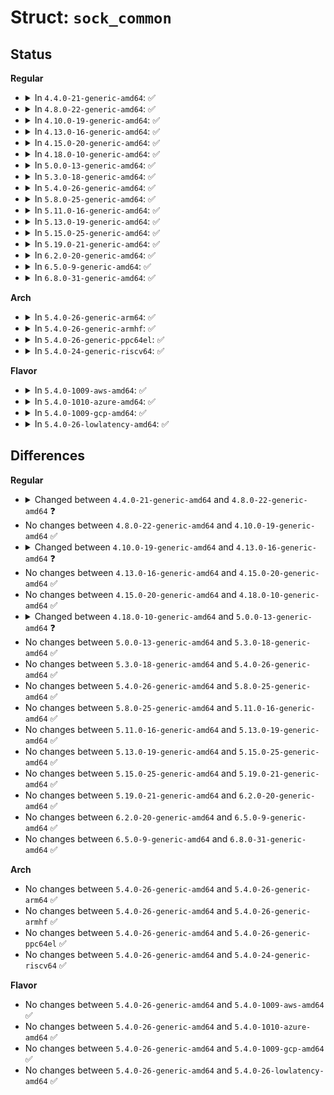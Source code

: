 # Struct: <code>sock_common</code>

## Status
<b>Regular</b>
<ul>
<li>
<details>
<summary>In <code>4.4.0-21-generic-amd64</code>: ✅</summary>

```c
struct sock_common {
    __addrpair skc_addrpair;
    __be32 skc_daddr;
    __be32 skc_rcv_saddr;
    unsigned int skc_hash;
    __u16[2] skc_u16hashes;
    __portpair skc_portpair;
    __be16 skc_dport;
    __u16 skc_num;
    short unsigned int skc_family;
    volatile unsigned char skc_state;
    unsigned char skc_reuse;
    unsigned char skc_reuseport;
    unsigned char skc_ipv6only;
    unsigned char skc_net_refcnt;
    int skc_bound_dev_if;
    struct hlist_node skc_bind_node;
    struct hlist_nulls_node skc_portaddr_node;
    struct proto * skc_prot;
    possible_net_t skc_net;
    struct in6_addr skc_v6_daddr;
    struct in6_addr skc_v6_rcv_saddr;
    atomic64_t skc_cookie;
    long unsigned int skc_flags;
    struct sock * skc_listener;
    struct inet_timewait_death_row * skc_tw_dr;
    int[0] skc_dontcopy_begin;
    struct hlist_node skc_node;
    struct hlist_nulls_node skc_nulls_node;
    int skc_tx_queue_mapping;
    int skc_incoming_cpu;
    u32 skc_rcv_wnd;
    u32 skc_tw_rcv_nxt;
    atomic_t skc_refcnt;
    int[0] skc_dontcopy_end;
    u32 skc_rxhash;
    u32 skc_window_clamp;
    u32 skc_tw_snd_nxt;
}
```
</details>
</li>
<li>
<details>
<summary>In <code>4.8.0-22-generic-amd64</code>: ✅</summary>

```c
struct sock_common {
    __addrpair skc_addrpair;
    __be32 skc_daddr;
    __be32 skc_rcv_saddr;
    unsigned int skc_hash;
    __u16[2] skc_u16hashes;
    __portpair skc_portpair;
    __be16 skc_dport;
    __u16 skc_num;
    short unsigned int skc_family;
    volatile unsigned char skc_state;
    unsigned char skc_reuse;
    unsigned char skc_reuseport;
    unsigned char skc_ipv6only;
    unsigned char skc_net_refcnt;
    int skc_bound_dev_if;
    struct hlist_node skc_bind_node;
    struct hlist_node skc_portaddr_node;
    struct proto * skc_prot;
    possible_net_t skc_net;
    struct in6_addr skc_v6_daddr;
    struct in6_addr skc_v6_rcv_saddr;
    atomic64_t skc_cookie;
    long unsigned int skc_flags;
    struct sock * skc_listener;
    struct inet_timewait_death_row * skc_tw_dr;
    int[0] skc_dontcopy_begin;
    struct hlist_node skc_node;
    struct hlist_nulls_node skc_nulls_node;
    int skc_tx_queue_mapping;
    int skc_incoming_cpu;
    u32 skc_rcv_wnd;
    u32 skc_tw_rcv_nxt;
    atomic_t skc_refcnt;
    int[0] skc_dontcopy_end;
    u32 skc_rxhash;
    u32 skc_window_clamp;
    u32 skc_tw_snd_nxt;
}
```
</details>
</li>
<li>
<details>
<summary>In <code>4.10.0-19-generic-amd64</code>: ✅</summary>

```c
struct sock_common {
    __addrpair skc_addrpair;
    __be32 skc_daddr;
    __be32 skc_rcv_saddr;
    unsigned int skc_hash;
    __u16[2] skc_u16hashes;
    __portpair skc_portpair;
    __be16 skc_dport;
    __u16 skc_num;
    short unsigned int skc_family;
    volatile unsigned char skc_state;
    unsigned char skc_reuse;
    unsigned char skc_reuseport;
    unsigned char skc_ipv6only;
    unsigned char skc_net_refcnt;
    int skc_bound_dev_if;
    struct hlist_node skc_bind_node;
    struct hlist_node skc_portaddr_node;
    struct proto * skc_prot;
    possible_net_t skc_net;
    struct in6_addr skc_v6_daddr;
    struct in6_addr skc_v6_rcv_saddr;
    atomic64_t skc_cookie;
    long unsigned int skc_flags;
    struct sock * skc_listener;
    struct inet_timewait_death_row * skc_tw_dr;
    int[0] skc_dontcopy_begin;
    struct hlist_node skc_node;
    struct hlist_nulls_node skc_nulls_node;
    int skc_tx_queue_mapping;
    int skc_incoming_cpu;
    u32 skc_rcv_wnd;
    u32 skc_tw_rcv_nxt;
    atomic_t skc_refcnt;
    int[0] skc_dontcopy_end;
    u32 skc_rxhash;
    u32 skc_window_clamp;
    u32 skc_tw_snd_nxt;
}
```
</details>
</li>
<li>
<details>
<summary>In <code>4.13.0-16-generic-amd64</code>: ✅</summary>

```c
struct sock_common {
    __addrpair skc_addrpair;
    __be32 skc_daddr;
    __be32 skc_rcv_saddr;
    unsigned int skc_hash;
    __u16[2] skc_u16hashes;
    __portpair skc_portpair;
    __be16 skc_dport;
    __u16 skc_num;
    short unsigned int skc_family;
    volatile unsigned char skc_state;
    unsigned char skc_reuse;
    unsigned char skc_reuseport;
    unsigned char skc_ipv6only;
    unsigned char skc_net_refcnt;
    int skc_bound_dev_if;
    struct hlist_node skc_bind_node;
    struct hlist_node skc_portaddr_node;
    struct proto * skc_prot;
    possible_net_t skc_net;
    struct in6_addr skc_v6_daddr;
    struct in6_addr skc_v6_rcv_saddr;
    atomic64_t skc_cookie;
    long unsigned int skc_flags;
    struct sock * skc_listener;
    struct inet_timewait_death_row * skc_tw_dr;
    int[0] skc_dontcopy_begin;
    struct hlist_node skc_node;
    struct hlist_nulls_node skc_nulls_node;
    int skc_tx_queue_mapping;
    int skc_incoming_cpu;
    u32 skc_rcv_wnd;
    u32 skc_tw_rcv_nxt;
    refcount_t skc_refcnt;
    int[0] skc_dontcopy_end;
    u32 skc_rxhash;
    u32 skc_window_clamp;
    u32 skc_tw_snd_nxt;
}
```
</details>
</li>
<li>
<details>
<summary>In <code>4.15.0-20-generic-amd64</code>: ✅</summary>

```c
struct sock_common {
    __addrpair skc_addrpair;
    __be32 skc_daddr;
    __be32 skc_rcv_saddr;
    unsigned int skc_hash;
    __u16[2] skc_u16hashes;
    __portpair skc_portpair;
    __be16 skc_dport;
    __u16 skc_num;
    short unsigned int skc_family;
    volatile unsigned char skc_state;
    unsigned char skc_reuse;
    unsigned char skc_reuseport;
    unsigned char skc_ipv6only;
    unsigned char skc_net_refcnt;
    int skc_bound_dev_if;
    struct hlist_node skc_bind_node;
    struct hlist_node skc_portaddr_node;
    struct proto * skc_prot;
    possible_net_t skc_net;
    struct in6_addr skc_v6_daddr;
    struct in6_addr skc_v6_rcv_saddr;
    atomic64_t skc_cookie;
    long unsigned int skc_flags;
    struct sock * skc_listener;
    struct inet_timewait_death_row * skc_tw_dr;
    int[0] skc_dontcopy_begin;
    struct hlist_node skc_node;
    struct hlist_nulls_node skc_nulls_node;
    int skc_tx_queue_mapping;
    int skc_incoming_cpu;
    u32 skc_rcv_wnd;
    u32 skc_tw_rcv_nxt;
    refcount_t skc_refcnt;
    int[0] skc_dontcopy_end;
    u32 skc_rxhash;
    u32 skc_window_clamp;
    u32 skc_tw_snd_nxt;
}
```
</details>
</li>
<li>
<details>
<summary>In <code>4.18.0-10-generic-amd64</code>: ✅</summary>

```c
struct sock_common {
    __addrpair skc_addrpair;
    __be32 skc_daddr;
    __be32 skc_rcv_saddr;
    unsigned int skc_hash;
    __u16[2] skc_u16hashes;
    __portpair skc_portpair;
    __be16 skc_dport;
    __u16 skc_num;
    short unsigned int skc_family;
    volatile unsigned char skc_state;
    unsigned char skc_reuse;
    unsigned char skc_reuseport;
    unsigned char skc_ipv6only;
    unsigned char skc_net_refcnt;
    int skc_bound_dev_if;
    struct hlist_node skc_bind_node;
    struct hlist_node skc_portaddr_node;
    struct proto * skc_prot;
    possible_net_t skc_net;
    struct in6_addr skc_v6_daddr;
    struct in6_addr skc_v6_rcv_saddr;
    atomic64_t skc_cookie;
    long unsigned int skc_flags;
    struct sock * skc_listener;
    struct inet_timewait_death_row * skc_tw_dr;
    int[0] skc_dontcopy_begin;
    struct hlist_node skc_node;
    struct hlist_nulls_node skc_nulls_node;
    int skc_tx_queue_mapping;
    int skc_incoming_cpu;
    u32 skc_rcv_wnd;
    u32 skc_tw_rcv_nxt;
    refcount_t skc_refcnt;
    int[0] skc_dontcopy_end;
    u32 skc_rxhash;
    u32 skc_window_clamp;
    u32 skc_tw_snd_nxt;
}
```
</details>
</li>
<li>
<details>
<summary>In <code>5.0.0-13-generic-amd64</code>: ✅</summary>

```c
struct sock_common {
    __addrpair skc_addrpair;
    __be32 skc_daddr;
    __be32 skc_rcv_saddr;
    unsigned int skc_hash;
    __u16[2] skc_u16hashes;
    __portpair skc_portpair;
    __be16 skc_dport;
    __u16 skc_num;
    short unsigned int skc_family;
    volatile unsigned char skc_state;
    unsigned char skc_reuse;
    unsigned char skc_reuseport;
    unsigned char skc_ipv6only;
    unsigned char skc_net_refcnt;
    int skc_bound_dev_if;
    struct hlist_node skc_bind_node;
    struct hlist_node skc_portaddr_node;
    struct proto * skc_prot;
    possible_net_t skc_net;
    struct in6_addr skc_v6_daddr;
    struct in6_addr skc_v6_rcv_saddr;
    atomic64_t skc_cookie;
    long unsigned int skc_flags;
    struct sock * skc_listener;
    struct inet_timewait_death_row * skc_tw_dr;
    int[0] skc_dontcopy_begin;
    struct hlist_node skc_node;
    struct hlist_nulls_node skc_nulls_node;
    short unsigned int skc_tx_queue_mapping;
    short unsigned int skc_rx_queue_mapping;
    int skc_incoming_cpu;
    u32 skc_rcv_wnd;
    u32 skc_tw_rcv_nxt;
    refcount_t skc_refcnt;
    int[0] skc_dontcopy_end;
    u32 skc_rxhash;
    u32 skc_window_clamp;
    u32 skc_tw_snd_nxt;
}
```
</details>
</li>
<li>
<details>
<summary>In <code>5.3.0-18-generic-amd64</code>: ✅</summary>

```c
struct sock_common {
    __addrpair skc_addrpair;
    __be32 skc_daddr;
    __be32 skc_rcv_saddr;
    unsigned int skc_hash;
    __u16[2] skc_u16hashes;
    __portpair skc_portpair;
    __be16 skc_dport;
    __u16 skc_num;
    short unsigned int skc_family;
    volatile unsigned char skc_state;
    unsigned char skc_reuse;
    unsigned char skc_reuseport;
    unsigned char skc_ipv6only;
    unsigned char skc_net_refcnt;
    int skc_bound_dev_if;
    struct hlist_node skc_bind_node;
    struct hlist_node skc_portaddr_node;
    struct proto * skc_prot;
    possible_net_t skc_net;
    struct in6_addr skc_v6_daddr;
    struct in6_addr skc_v6_rcv_saddr;
    atomic64_t skc_cookie;
    long unsigned int skc_flags;
    struct sock * skc_listener;
    struct inet_timewait_death_row * skc_tw_dr;
    int[0] skc_dontcopy_begin;
    struct hlist_node skc_node;
    struct hlist_nulls_node skc_nulls_node;
    short unsigned int skc_tx_queue_mapping;
    short unsigned int skc_rx_queue_mapping;
    int skc_incoming_cpu;
    u32 skc_rcv_wnd;
    u32 skc_tw_rcv_nxt;
    refcount_t skc_refcnt;
    int[0] skc_dontcopy_end;
    u32 skc_rxhash;
    u32 skc_window_clamp;
    u32 skc_tw_snd_nxt;
}
```
</details>
</li>
<li>
<details>
<summary>In <code>5.4.0-26-generic-amd64</code>: ✅</summary>

```c
struct sock_common {
    __addrpair skc_addrpair;
    __be32 skc_daddr;
    __be32 skc_rcv_saddr;
    unsigned int skc_hash;
    __u16[2] skc_u16hashes;
    __portpair skc_portpair;
    __be16 skc_dport;
    __u16 skc_num;
    short unsigned int skc_family;
    volatile unsigned char skc_state;
    unsigned char skc_reuse;
    unsigned char skc_reuseport;
    unsigned char skc_ipv6only;
    unsigned char skc_net_refcnt;
    int skc_bound_dev_if;
    struct hlist_node skc_bind_node;
    struct hlist_node skc_portaddr_node;
    struct proto * skc_prot;
    possible_net_t skc_net;
    struct in6_addr skc_v6_daddr;
    struct in6_addr skc_v6_rcv_saddr;
    atomic64_t skc_cookie;
    long unsigned int skc_flags;
    struct sock * skc_listener;
    struct inet_timewait_death_row * skc_tw_dr;
    int[0] skc_dontcopy_begin;
    struct hlist_node skc_node;
    struct hlist_nulls_node skc_nulls_node;
    short unsigned int skc_tx_queue_mapping;
    short unsigned int skc_rx_queue_mapping;
    int skc_incoming_cpu;
    u32 skc_rcv_wnd;
    u32 skc_tw_rcv_nxt;
    refcount_t skc_refcnt;
    int[0] skc_dontcopy_end;
    u32 skc_rxhash;
    u32 skc_window_clamp;
    u32 skc_tw_snd_nxt;
}
```
</details>
</li>
<li>
<details>
<summary>In <code>5.8.0-25-generic-amd64</code>: ✅</summary>

```c
struct sock_common {
    __addrpair skc_addrpair;
    __be32 skc_daddr;
    __be32 skc_rcv_saddr;
    unsigned int skc_hash;
    __u16[2] skc_u16hashes;
    __portpair skc_portpair;
    __be16 skc_dport;
    __u16 skc_num;
    short unsigned int skc_family;
    volatile unsigned char skc_state;
    unsigned char skc_reuse;
    unsigned char skc_reuseport;
    unsigned char skc_ipv6only;
    unsigned char skc_net_refcnt;
    int skc_bound_dev_if;
    struct hlist_node skc_bind_node;
    struct hlist_node skc_portaddr_node;
    struct proto * skc_prot;
    possible_net_t skc_net;
    struct in6_addr skc_v6_daddr;
    struct in6_addr skc_v6_rcv_saddr;
    atomic64_t skc_cookie;
    long unsigned int skc_flags;
    struct sock * skc_listener;
    struct inet_timewait_death_row * skc_tw_dr;
    int[0] skc_dontcopy_begin;
    struct hlist_node skc_node;
    struct hlist_nulls_node skc_nulls_node;
    short unsigned int skc_tx_queue_mapping;
    short unsigned int skc_rx_queue_mapping;
    int skc_incoming_cpu;
    u32 skc_rcv_wnd;
    u32 skc_tw_rcv_nxt;
    refcount_t skc_refcnt;
    int[0] skc_dontcopy_end;
    u32 skc_rxhash;
    u32 skc_window_clamp;
    u32 skc_tw_snd_nxt;
}
```
</details>
</li>
<li>
<details>
<summary>In <code>5.11.0-16-generic-amd64</code>: ✅</summary>

```c
struct sock_common {
    __addrpair skc_addrpair;
    __be32 skc_daddr;
    __be32 skc_rcv_saddr;
    unsigned int skc_hash;
    __u16[2] skc_u16hashes;
    __portpair skc_portpair;
    __be16 skc_dport;
    __u16 skc_num;
    short unsigned int skc_family;
    volatile unsigned char skc_state;
    unsigned char skc_reuse;
    unsigned char skc_reuseport;
    unsigned char skc_ipv6only;
    unsigned char skc_net_refcnt;
    int skc_bound_dev_if;
    struct hlist_node skc_bind_node;
    struct hlist_node skc_portaddr_node;
    struct proto * skc_prot;
    possible_net_t skc_net;
    struct in6_addr skc_v6_daddr;
    struct in6_addr skc_v6_rcv_saddr;
    atomic64_t skc_cookie;
    long unsigned int skc_flags;
    struct sock * skc_listener;
    struct inet_timewait_death_row * skc_tw_dr;
    int[0] skc_dontcopy_begin;
    struct hlist_node skc_node;
    struct hlist_nulls_node skc_nulls_node;
    short unsigned int skc_tx_queue_mapping;
    short unsigned int skc_rx_queue_mapping;
    int skc_incoming_cpu;
    u32 skc_rcv_wnd;
    u32 skc_tw_rcv_nxt;
    refcount_t skc_refcnt;
    int[0] skc_dontcopy_end;
    u32 skc_rxhash;
    u32 skc_window_clamp;
    u32 skc_tw_snd_nxt;
}
```
</details>
</li>
<li>
<details>
<summary>In <code>5.13.0-19-generic-amd64</code>: ✅</summary>

```c
struct sock_common {
    __addrpair skc_addrpair;
    __be32 skc_daddr;
    __be32 skc_rcv_saddr;
    unsigned int skc_hash;
    __u16[2] skc_u16hashes;
    __portpair skc_portpair;
    __be16 skc_dport;
    __u16 skc_num;
    short unsigned int skc_family;
    volatile unsigned char skc_state;
    unsigned char skc_reuse;
    unsigned char skc_reuseport;
    unsigned char skc_ipv6only;
    unsigned char skc_net_refcnt;
    int skc_bound_dev_if;
    struct hlist_node skc_bind_node;
    struct hlist_node skc_portaddr_node;
    struct proto * skc_prot;
    possible_net_t skc_net;
    struct in6_addr skc_v6_daddr;
    struct in6_addr skc_v6_rcv_saddr;
    atomic64_t skc_cookie;
    long unsigned int skc_flags;
    struct sock * skc_listener;
    struct inet_timewait_death_row * skc_tw_dr;
    int[0] skc_dontcopy_begin;
    struct hlist_node skc_node;
    struct hlist_nulls_node skc_nulls_node;
    short unsigned int skc_tx_queue_mapping;
    short unsigned int skc_rx_queue_mapping;
    int skc_incoming_cpu;
    u32 skc_rcv_wnd;
    u32 skc_tw_rcv_nxt;
    refcount_t skc_refcnt;
    int[0] skc_dontcopy_end;
    u32 skc_rxhash;
    u32 skc_window_clamp;
    u32 skc_tw_snd_nxt;
}
```
</details>
</li>
<li>
<details>
<summary>In <code>5.15.0-25-generic-amd64</code>: ✅</summary>

```c
struct sock_common {
    __addrpair skc_addrpair;
    __be32 skc_daddr;
    __be32 skc_rcv_saddr;
    unsigned int skc_hash;
    __u16[2] skc_u16hashes;
    __portpair skc_portpair;
    __be16 skc_dport;
    __u16 skc_num;
    short unsigned int skc_family;
    volatile unsigned char skc_state;
    unsigned char skc_reuse;
    unsigned char skc_reuseport;
    unsigned char skc_ipv6only;
    unsigned char skc_net_refcnt;
    int skc_bound_dev_if;
    struct hlist_node skc_bind_node;
    struct hlist_node skc_portaddr_node;
    struct proto * skc_prot;
    possible_net_t skc_net;
    struct in6_addr skc_v6_daddr;
    struct in6_addr skc_v6_rcv_saddr;
    atomic64_t skc_cookie;
    long unsigned int skc_flags;
    struct sock * skc_listener;
    struct inet_timewait_death_row * skc_tw_dr;
    int[0] skc_dontcopy_begin;
    struct hlist_node skc_node;
    struct hlist_nulls_node skc_nulls_node;
    short unsigned int skc_tx_queue_mapping;
    short unsigned int skc_rx_queue_mapping;
    int skc_incoming_cpu;
    u32 skc_rcv_wnd;
    u32 skc_tw_rcv_nxt;
    refcount_t skc_refcnt;
    int[0] skc_dontcopy_end;
    u32 skc_rxhash;
    u32 skc_window_clamp;
    u32 skc_tw_snd_nxt;
}
```
</details>
</li>
<li>
<details>
<summary>In <code>5.19.0-21-generic-amd64</code>: ✅</summary>

```c
struct sock_common {
    __addrpair skc_addrpair;
    __be32 skc_daddr;
    __be32 skc_rcv_saddr;
    unsigned int skc_hash;
    __u16[2] skc_u16hashes;
    __portpair skc_portpair;
    __be16 skc_dport;
    __u16 skc_num;
    short unsigned int skc_family;
    volatile unsigned char skc_state;
    unsigned char skc_reuse;
    unsigned char skc_reuseport;
    unsigned char skc_ipv6only;
    unsigned char skc_net_refcnt;
    int skc_bound_dev_if;
    struct hlist_node skc_bind_node;
    struct hlist_node skc_portaddr_node;
    struct proto * skc_prot;
    possible_net_t skc_net;
    struct in6_addr skc_v6_daddr;
    struct in6_addr skc_v6_rcv_saddr;
    atomic64_t skc_cookie;
    long unsigned int skc_flags;
    struct sock * skc_listener;
    struct inet_timewait_death_row * skc_tw_dr;
    int[0] skc_dontcopy_begin;
    struct hlist_node skc_node;
    struct hlist_nulls_node skc_nulls_node;
    short unsigned int skc_tx_queue_mapping;
    short unsigned int skc_rx_queue_mapping;
    int skc_incoming_cpu;
    u32 skc_rcv_wnd;
    u32 skc_tw_rcv_nxt;
    refcount_t skc_refcnt;
    int[0] skc_dontcopy_end;
    u32 skc_rxhash;
    u32 skc_window_clamp;
    u32 skc_tw_snd_nxt;
}
```
</details>
</li>
<li>
<details>
<summary>In <code>6.2.0-20-generic-amd64</code>: ✅</summary>

```c
struct sock_common {
    __addrpair skc_addrpair;
    __be32 skc_daddr;
    __be32 skc_rcv_saddr;
    unsigned int skc_hash;
    __u16[2] skc_u16hashes;
    __portpair skc_portpair;
    __be16 skc_dport;
    __u16 skc_num;
    short unsigned int skc_family;
    volatile unsigned char skc_state;
    unsigned char skc_reuse;
    unsigned char skc_reuseport;
    unsigned char skc_ipv6only;
    unsigned char skc_net_refcnt;
    int skc_bound_dev_if;
    struct hlist_node skc_bind_node;
    struct hlist_node skc_portaddr_node;
    struct proto * skc_prot;
    possible_net_t skc_net;
    struct in6_addr skc_v6_daddr;
    struct in6_addr skc_v6_rcv_saddr;
    atomic64_t skc_cookie;
    long unsigned int skc_flags;
    struct sock * skc_listener;
    struct inet_timewait_death_row * skc_tw_dr;
    int[0] skc_dontcopy_begin;
    struct hlist_node skc_node;
    struct hlist_nulls_node skc_nulls_node;
    short unsigned int skc_tx_queue_mapping;
    short unsigned int skc_rx_queue_mapping;
    int skc_incoming_cpu;
    u32 skc_rcv_wnd;
    u32 skc_tw_rcv_nxt;
    refcount_t skc_refcnt;
    int[0] skc_dontcopy_end;
    u32 skc_rxhash;
    u32 skc_window_clamp;
    u32 skc_tw_snd_nxt;
}
```
</details>
</li>
<li>
<details>
<summary>In <code>6.5.0-9-generic-amd64</code>: ✅</summary>

```c
struct sock_common {
    __addrpair skc_addrpair;
    __be32 skc_daddr;
    __be32 skc_rcv_saddr;
    unsigned int skc_hash;
    __u16[2] skc_u16hashes;
    __portpair skc_portpair;
    __be16 skc_dport;
    __u16 skc_num;
    short unsigned int skc_family;
    volatile unsigned char skc_state;
    unsigned char skc_reuse;
    unsigned char skc_reuseport;
    unsigned char skc_ipv6only;
    unsigned char skc_net_refcnt;
    int skc_bound_dev_if;
    struct hlist_node skc_bind_node;
    struct hlist_node skc_portaddr_node;
    struct proto * skc_prot;
    possible_net_t skc_net;
    struct in6_addr skc_v6_daddr;
    struct in6_addr skc_v6_rcv_saddr;
    atomic64_t skc_cookie;
    long unsigned int skc_flags;
    struct sock * skc_listener;
    struct inet_timewait_death_row * skc_tw_dr;
    int[0] skc_dontcopy_begin;
    struct hlist_node skc_node;
    struct hlist_nulls_node skc_nulls_node;
    short unsigned int skc_tx_queue_mapping;
    short unsigned int skc_rx_queue_mapping;
    int skc_incoming_cpu;
    u32 skc_rcv_wnd;
    u32 skc_tw_rcv_nxt;
    refcount_t skc_refcnt;
    int[0] skc_dontcopy_end;
    u32 skc_rxhash;
    u32 skc_window_clamp;
    u32 skc_tw_snd_nxt;
}
```
</details>
</li>
<li>
<details>
<summary>In <code>6.8.0-31-generic-amd64</code>: ✅</summary>

```c
struct sock_common {
    __addrpair skc_addrpair;
    __be32 skc_daddr;
    __be32 skc_rcv_saddr;
    unsigned int skc_hash;
    __u16[2] skc_u16hashes;
    __portpair skc_portpair;
    __be16 skc_dport;
    __u16 skc_num;
    short unsigned int skc_family;
    volatile unsigned char skc_state;
    unsigned char skc_reuse;
    unsigned char skc_reuseport;
    unsigned char skc_ipv6only;
    unsigned char skc_net_refcnt;
    int skc_bound_dev_if;
    struct hlist_node skc_bind_node;
    struct hlist_node skc_portaddr_node;
    struct proto * skc_prot;
    possible_net_t skc_net;
    struct in6_addr skc_v6_daddr;
    struct in6_addr skc_v6_rcv_saddr;
    atomic64_t skc_cookie;
    long unsigned int skc_flags;
    struct sock * skc_listener;
    struct inet_timewait_death_row * skc_tw_dr;
    int[0] skc_dontcopy_begin;
    struct hlist_node skc_node;
    struct hlist_nulls_node skc_nulls_node;
    short unsigned int skc_tx_queue_mapping;
    short unsigned int skc_rx_queue_mapping;
    int skc_incoming_cpu;
    u32 skc_rcv_wnd;
    u32 skc_tw_rcv_nxt;
    refcount_t skc_refcnt;
    int[0] skc_dontcopy_end;
    u32 skc_rxhash;
    u32 skc_window_clamp;
    u32 skc_tw_snd_nxt;
}
```
</details>
</li>
</ul>
<b>Arch</b>
<ul>
<li>
<details>
<summary>In <code>5.4.0-26-generic-arm64</code>: ✅</summary>

```c
struct sock_common {
    __addrpair skc_addrpair;
    __be32 skc_daddr;
    __be32 skc_rcv_saddr;
    unsigned int skc_hash;
    __u16[2] skc_u16hashes;
    __portpair skc_portpair;
    __be16 skc_dport;
    __u16 skc_num;
    short unsigned int skc_family;
    volatile unsigned char skc_state;
    unsigned char skc_reuse;
    unsigned char skc_reuseport;
    unsigned char skc_ipv6only;
    unsigned char skc_net_refcnt;
    int skc_bound_dev_if;
    struct hlist_node skc_bind_node;
    struct hlist_node skc_portaddr_node;
    struct proto * skc_prot;
    possible_net_t skc_net;
    struct in6_addr skc_v6_daddr;
    struct in6_addr skc_v6_rcv_saddr;
    atomic64_t skc_cookie;
    long unsigned int skc_flags;
    struct sock * skc_listener;
    struct inet_timewait_death_row * skc_tw_dr;
    int[0] skc_dontcopy_begin;
    struct hlist_node skc_node;
    struct hlist_nulls_node skc_nulls_node;
    short unsigned int skc_tx_queue_mapping;
    short unsigned int skc_rx_queue_mapping;
    int skc_incoming_cpu;
    u32 skc_rcv_wnd;
    u32 skc_tw_rcv_nxt;
    refcount_t skc_refcnt;
    int[0] skc_dontcopy_end;
    u32 skc_rxhash;
    u32 skc_window_clamp;
    u32 skc_tw_snd_nxt;
}
```
</details>
</li>
<li>
<details>
<summary>In <code>5.4.0-26-generic-armhf</code>: ✅</summary>

```c
struct sock_common {
    __addrpair skc_addrpair;
    __be32 skc_daddr;
    __be32 skc_rcv_saddr;
    unsigned int skc_hash;
    __u16[2] skc_u16hashes;
    __portpair skc_portpair;
    __be16 skc_dport;
    __u16 skc_num;
    short unsigned int skc_family;
    volatile unsigned char skc_state;
    unsigned char skc_reuse;
    unsigned char skc_reuseport;
    unsigned char skc_ipv6only;
    unsigned char skc_net_refcnt;
    int skc_bound_dev_if;
    struct hlist_node skc_bind_node;
    struct hlist_node skc_portaddr_node;
    struct proto * skc_prot;
    possible_net_t skc_net;
    struct in6_addr skc_v6_daddr;
    struct in6_addr skc_v6_rcv_saddr;
    atomic64_t skc_cookie;
    long unsigned int skc_flags;
    struct sock * skc_listener;
    struct inet_timewait_death_row * skc_tw_dr;
    int[0] skc_dontcopy_begin;
    struct hlist_node skc_node;
    struct hlist_nulls_node skc_nulls_node;
    short unsigned int skc_tx_queue_mapping;
    short unsigned int skc_rx_queue_mapping;
    int skc_incoming_cpu;
    u32 skc_rcv_wnd;
    u32 skc_tw_rcv_nxt;
    refcount_t skc_refcnt;
    int[0] skc_dontcopy_end;
    u32 skc_rxhash;
    u32 skc_window_clamp;
    u32 skc_tw_snd_nxt;
}
```
</details>
</li>
<li>
<details>
<summary>In <code>5.4.0-26-generic-ppc64el</code>: ✅</summary>

```c
struct sock_common {
    __addrpair skc_addrpair;
    __be32 skc_daddr;
    __be32 skc_rcv_saddr;
    unsigned int skc_hash;
    __u16[2] skc_u16hashes;
    __portpair skc_portpair;
    __be16 skc_dport;
    __u16 skc_num;
    short unsigned int skc_family;
    volatile unsigned char skc_state;
    unsigned char skc_reuse;
    unsigned char skc_reuseport;
    unsigned char skc_ipv6only;
    unsigned char skc_net_refcnt;
    int skc_bound_dev_if;
    struct hlist_node skc_bind_node;
    struct hlist_node skc_portaddr_node;
    struct proto * skc_prot;
    possible_net_t skc_net;
    struct in6_addr skc_v6_daddr;
    struct in6_addr skc_v6_rcv_saddr;
    atomic64_t skc_cookie;
    long unsigned int skc_flags;
    struct sock * skc_listener;
    struct inet_timewait_death_row * skc_tw_dr;
    int[0] skc_dontcopy_begin;
    struct hlist_node skc_node;
    struct hlist_nulls_node skc_nulls_node;
    short unsigned int skc_tx_queue_mapping;
    short unsigned int skc_rx_queue_mapping;
    int skc_incoming_cpu;
    u32 skc_rcv_wnd;
    u32 skc_tw_rcv_nxt;
    refcount_t skc_refcnt;
    int[0] skc_dontcopy_end;
    u32 skc_rxhash;
    u32 skc_window_clamp;
    u32 skc_tw_snd_nxt;
}
```
</details>
</li>
<li>
<details>
<summary>In <code>5.4.0-24-generic-riscv64</code>: ✅</summary>

```c
struct sock_common {
    __addrpair skc_addrpair;
    __be32 skc_daddr;
    __be32 skc_rcv_saddr;
    unsigned int skc_hash;
    __u16[2] skc_u16hashes;
    __portpair skc_portpair;
    __be16 skc_dport;
    __u16 skc_num;
    short unsigned int skc_family;
    volatile unsigned char skc_state;
    unsigned char skc_reuse;
    unsigned char skc_reuseport;
    unsigned char skc_ipv6only;
    unsigned char skc_net_refcnt;
    int skc_bound_dev_if;
    struct hlist_node skc_bind_node;
    struct hlist_node skc_portaddr_node;
    struct proto * skc_prot;
    possible_net_t skc_net;
    struct in6_addr skc_v6_daddr;
    struct in6_addr skc_v6_rcv_saddr;
    atomic64_t skc_cookie;
    long unsigned int skc_flags;
    struct sock * skc_listener;
    struct inet_timewait_death_row * skc_tw_dr;
    int[0] skc_dontcopy_begin;
    struct hlist_node skc_node;
    struct hlist_nulls_node skc_nulls_node;
    short unsigned int skc_tx_queue_mapping;
    short unsigned int skc_rx_queue_mapping;
    int skc_incoming_cpu;
    u32 skc_rcv_wnd;
    u32 skc_tw_rcv_nxt;
    refcount_t skc_refcnt;
    int[0] skc_dontcopy_end;
    u32 skc_rxhash;
    u32 skc_window_clamp;
    u32 skc_tw_snd_nxt;
}
```
</details>
</li>
</ul>
<b>Flavor</b>
<ul>
<li>
<details>
<summary>In <code>5.4.0-1009-aws-amd64</code>: ✅</summary>

```c
struct sock_common {
    __addrpair skc_addrpair;
    __be32 skc_daddr;
    __be32 skc_rcv_saddr;
    unsigned int skc_hash;
    __u16[2] skc_u16hashes;
    __portpair skc_portpair;
    __be16 skc_dport;
    __u16 skc_num;
    short unsigned int skc_family;
    volatile unsigned char skc_state;
    unsigned char skc_reuse;
    unsigned char skc_reuseport;
    unsigned char skc_ipv6only;
    unsigned char skc_net_refcnt;
    int skc_bound_dev_if;
    struct hlist_node skc_bind_node;
    struct hlist_node skc_portaddr_node;
    struct proto * skc_prot;
    possible_net_t skc_net;
    struct in6_addr skc_v6_daddr;
    struct in6_addr skc_v6_rcv_saddr;
    atomic64_t skc_cookie;
    long unsigned int skc_flags;
    struct sock * skc_listener;
    struct inet_timewait_death_row * skc_tw_dr;
    int[0] skc_dontcopy_begin;
    struct hlist_node skc_node;
    struct hlist_nulls_node skc_nulls_node;
    short unsigned int skc_tx_queue_mapping;
    short unsigned int skc_rx_queue_mapping;
    int skc_incoming_cpu;
    u32 skc_rcv_wnd;
    u32 skc_tw_rcv_nxt;
    refcount_t skc_refcnt;
    int[0] skc_dontcopy_end;
    u32 skc_rxhash;
    u32 skc_window_clamp;
    u32 skc_tw_snd_nxt;
}
```
</details>
</li>
<li>
<details>
<summary>In <code>5.4.0-1010-azure-amd64</code>: ✅</summary>

```c
struct sock_common {
    __addrpair skc_addrpair;
    __be32 skc_daddr;
    __be32 skc_rcv_saddr;
    unsigned int skc_hash;
    __u16[2] skc_u16hashes;
    __portpair skc_portpair;
    __be16 skc_dport;
    __u16 skc_num;
    short unsigned int skc_family;
    volatile unsigned char skc_state;
    unsigned char skc_reuse;
    unsigned char skc_reuseport;
    unsigned char skc_ipv6only;
    unsigned char skc_net_refcnt;
    int skc_bound_dev_if;
    struct hlist_node skc_bind_node;
    struct hlist_node skc_portaddr_node;
    struct proto * skc_prot;
    possible_net_t skc_net;
    struct in6_addr skc_v6_daddr;
    struct in6_addr skc_v6_rcv_saddr;
    atomic64_t skc_cookie;
    long unsigned int skc_flags;
    struct sock * skc_listener;
    struct inet_timewait_death_row * skc_tw_dr;
    int[0] skc_dontcopy_begin;
    struct hlist_node skc_node;
    struct hlist_nulls_node skc_nulls_node;
    short unsigned int skc_tx_queue_mapping;
    short unsigned int skc_rx_queue_mapping;
    int skc_incoming_cpu;
    u32 skc_rcv_wnd;
    u32 skc_tw_rcv_nxt;
    refcount_t skc_refcnt;
    int[0] skc_dontcopy_end;
    u32 skc_rxhash;
    u32 skc_window_clamp;
    u32 skc_tw_snd_nxt;
}
```
</details>
</li>
<li>
<details>
<summary>In <code>5.4.0-1009-gcp-amd64</code>: ✅</summary>

```c
struct sock_common {
    __addrpair skc_addrpair;
    __be32 skc_daddr;
    __be32 skc_rcv_saddr;
    unsigned int skc_hash;
    __u16[2] skc_u16hashes;
    __portpair skc_portpair;
    __be16 skc_dport;
    __u16 skc_num;
    short unsigned int skc_family;
    volatile unsigned char skc_state;
    unsigned char skc_reuse;
    unsigned char skc_reuseport;
    unsigned char skc_ipv6only;
    unsigned char skc_net_refcnt;
    int skc_bound_dev_if;
    struct hlist_node skc_bind_node;
    struct hlist_node skc_portaddr_node;
    struct proto * skc_prot;
    possible_net_t skc_net;
    struct in6_addr skc_v6_daddr;
    struct in6_addr skc_v6_rcv_saddr;
    atomic64_t skc_cookie;
    long unsigned int skc_flags;
    struct sock * skc_listener;
    struct inet_timewait_death_row * skc_tw_dr;
    int[0] skc_dontcopy_begin;
    struct hlist_node skc_node;
    struct hlist_nulls_node skc_nulls_node;
    short unsigned int skc_tx_queue_mapping;
    short unsigned int skc_rx_queue_mapping;
    int skc_incoming_cpu;
    u32 skc_rcv_wnd;
    u32 skc_tw_rcv_nxt;
    refcount_t skc_refcnt;
    int[0] skc_dontcopy_end;
    u32 skc_rxhash;
    u32 skc_window_clamp;
    u32 skc_tw_snd_nxt;
}
```
</details>
</li>
<li>
<details>
<summary>In <code>5.4.0-26-lowlatency-amd64</code>: ✅</summary>

```c
struct sock_common {
    __addrpair skc_addrpair;
    __be32 skc_daddr;
    __be32 skc_rcv_saddr;
    unsigned int skc_hash;
    __u16[2] skc_u16hashes;
    __portpair skc_portpair;
    __be16 skc_dport;
    __u16 skc_num;
    short unsigned int skc_family;
    volatile unsigned char skc_state;
    unsigned char skc_reuse;
    unsigned char skc_reuseport;
    unsigned char skc_ipv6only;
    unsigned char skc_net_refcnt;
    int skc_bound_dev_if;
    struct hlist_node skc_bind_node;
    struct hlist_node skc_portaddr_node;
    struct proto * skc_prot;
    possible_net_t skc_net;
    struct in6_addr skc_v6_daddr;
    struct in6_addr skc_v6_rcv_saddr;
    atomic64_t skc_cookie;
    long unsigned int skc_flags;
    struct sock * skc_listener;
    struct inet_timewait_death_row * skc_tw_dr;
    int[0] skc_dontcopy_begin;
    struct hlist_node skc_node;
    struct hlist_nulls_node skc_nulls_node;
    short unsigned int skc_tx_queue_mapping;
    short unsigned int skc_rx_queue_mapping;
    int skc_incoming_cpu;
    u32 skc_rcv_wnd;
    u32 skc_tw_rcv_nxt;
    refcount_t skc_refcnt;
    int[0] skc_dontcopy_end;
    u32 skc_rxhash;
    u32 skc_window_clamp;
    u32 skc_tw_snd_nxt;
}
```
</details>
</li>
</ul>

## Differences
<b>Regular</b>
<ul>
<li>
<details>
<summary>Changed between <code>4.4.0-21-generic-amd64</code> and <code>4.8.0-22-generic-amd64</code> ❓</summary>
<ul>
<li>
<b>Field type changed. </b>
<code>struct hlist_nulls_node skc_portaddr_node</code> ➡️ <code>struct hlist_node skc_portaddr_node</code>
</li>
</ul>
</details>
</li>
<li>
No changes between <code>4.8.0-22-generic-amd64</code> and <code>4.10.0-19-generic-amd64</code> ✅
</li>
<li>
<details>
<summary>Changed between <code>4.10.0-19-generic-amd64</code> and <code>4.13.0-16-generic-amd64</code> ❓</summary>
<ul>
<li>
<b>Field type changed. </b>
<code>atomic_t skc_refcnt</code> ➡️ <code>refcount_t skc_refcnt</code>
</li>
</ul>
</details>
</li>
<li>
No changes between <code>4.13.0-16-generic-amd64</code> and <code>4.15.0-20-generic-amd64</code> ✅
</li>
<li>
No changes between <code>4.15.0-20-generic-amd64</code> and <code>4.18.0-10-generic-amd64</code> ✅
</li>
<li>
<details>
<summary>Changed between <code>4.18.0-10-generic-amd64</code> and <code>5.0.0-13-generic-amd64</code> ❓</summary>
<ul>
<li>
<b>Field added. </b>
<code>short unsigned int skc_rx_queue_mapping</code>
</li>
<li>
<b>Field type changed. </b>
<code>int skc_tx_queue_mapping</code> ➡️ <code>short unsigned int skc_tx_queue_mapping</code>
</li>
</ul>
</details>
</li>
<li>
No changes between <code>5.0.0-13-generic-amd64</code> and <code>5.3.0-18-generic-amd64</code> ✅
</li>
<li>
No changes between <code>5.3.0-18-generic-amd64</code> and <code>5.4.0-26-generic-amd64</code> ✅
</li>
<li>
No changes between <code>5.4.0-26-generic-amd64</code> and <code>5.8.0-25-generic-amd64</code> ✅
</li>
<li>
No changes between <code>5.8.0-25-generic-amd64</code> and <code>5.11.0-16-generic-amd64</code> ✅
</li>
<li>
No changes between <code>5.11.0-16-generic-amd64</code> and <code>5.13.0-19-generic-amd64</code> ✅
</li>
<li>
No changes between <code>5.13.0-19-generic-amd64</code> and <code>5.15.0-25-generic-amd64</code> ✅
</li>
<li>
No changes between <code>5.15.0-25-generic-amd64</code> and <code>5.19.0-21-generic-amd64</code> ✅
</li>
<li>
No changes between <code>5.19.0-21-generic-amd64</code> and <code>6.2.0-20-generic-amd64</code> ✅
</li>
<li>
No changes between <code>6.2.0-20-generic-amd64</code> and <code>6.5.0-9-generic-amd64</code> ✅
</li>
<li>
No changes between <code>6.5.0-9-generic-amd64</code> and <code>6.8.0-31-generic-amd64</code> ✅
</li>
</ul>
<b>Arch</b>
<ul>
<li>
No changes between <code>5.4.0-26-generic-amd64</code> and <code>5.4.0-26-generic-arm64</code> ✅
</li>
<li>
No changes between <code>5.4.0-26-generic-amd64</code> and <code>5.4.0-26-generic-armhf</code> ✅
</li>
<li>
No changes between <code>5.4.0-26-generic-amd64</code> and <code>5.4.0-26-generic-ppc64el</code> ✅
</li>
<li>
No changes between <code>5.4.0-26-generic-amd64</code> and <code>5.4.0-24-generic-riscv64</code> ✅
</li>
</ul>
<b>Flavor</b>
<ul>
<li>
No changes between <code>5.4.0-26-generic-amd64</code> and <code>5.4.0-1009-aws-amd64</code> ✅
</li>
<li>
No changes between <code>5.4.0-26-generic-amd64</code> and <code>5.4.0-1010-azure-amd64</code> ✅
</li>
<li>
No changes between <code>5.4.0-26-generic-amd64</code> and <code>5.4.0-1009-gcp-amd64</code> ✅
</li>
<li>
No changes between <code>5.4.0-26-generic-amd64</code> and <code>5.4.0-26-lowlatency-amd64</code> ✅
</li>
</ul>
